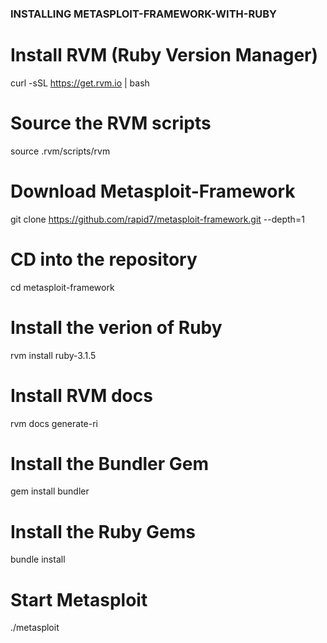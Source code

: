 ### INSTALLING METASPLOIT-FRAMEWORK-WITH-RUBY

# Install RVM (Ruby Version Manager)
curl -sSL https://get.rvm.io | bash

# Source the RVM scripts
source .rvm/scripts/rvm

# Download Metasploit-Framework
git clone https://github.com/rapid7/metasploit-framework.git --depth=1

# CD into the repository
cd metasploit-framework

# Install the verion of Ruby
rvm install ruby-3.1.5

# Install RVM docs
rvm docs generate-ri

# Install the Bundler Gem
gem install bundler

# Install the Ruby Gems
bundle install

# Start Metasploit
./metasploit
